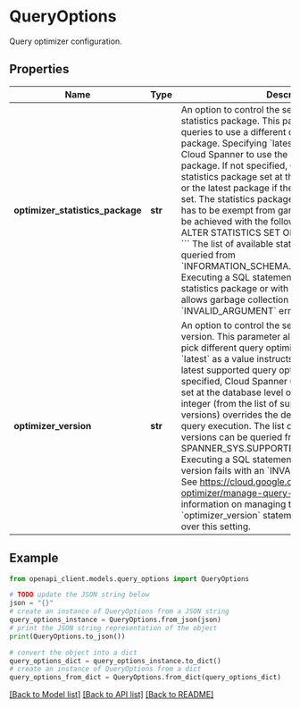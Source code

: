 # QueryOptions

Query optimizer configuration.

## Properties

Name | Type | Description | Notes
------------ | ------------- | ------------- | -------------
**optimizer_statistics_package** | **str** | An option to control the selection of optimizer statistics package. This parameter allows individual queries to use a different query optimizer statistics package. Specifying &#x60;latest&#x60; as a value instructs Cloud Spanner to use the latest generated statistics package. If not specified, Cloud Spanner uses the statistics package set at the database level options, or the latest package if the database option is not set. The statistics package requested by the query has to be exempt from garbage collection. This can be achieved with the following DDL statement: &#x60;&#x60;&#x60; ALTER STATISTICS SET OPTIONS (allow_gc&#x3D;false) &#x60;&#x60;&#x60; The list of available statistics packages can be queried from &#x60;INFORMATION_SCHEMA.SPANNER_STATISTICS&#x60;. Executing a SQL statement with an invalid optimizer statistics package or with a statistics package that allows garbage collection fails with an &#x60;INVALID_ARGUMENT&#x60; error. | [optional] 
**optimizer_version** | **str** | An option to control the selection of optimizer version. This parameter allows individual queries to pick different query optimizer versions. Specifying &#x60;latest&#x60; as a value instructs Cloud Spanner to use the latest supported query optimizer version. If not specified, Cloud Spanner uses the optimizer version set at the database level options. Any other positive integer (from the list of supported optimizer versions) overrides the default optimizer version for query execution. The list of supported optimizer versions can be queried from SPANNER_SYS.SUPPORTED_OPTIMIZER_VERSIONS. Executing a SQL statement with an invalid optimizer version fails with an &#x60;INVALID_ARGUMENT&#x60; error. See https://cloud.google.com/spanner/docs/query-optimizer/manage-query-optimizer for more information on managing the query optimizer. The &#x60;optimizer_version&#x60; statement hint has precedence over this setting. | [optional] 

## Example

```python
from openapi_client.models.query_options import QueryOptions

# TODO update the JSON string below
json = "{}"
# create an instance of QueryOptions from a JSON string
query_options_instance = QueryOptions.from_json(json)
# print the JSON string representation of the object
print(QueryOptions.to_json())

# convert the object into a dict
query_options_dict = query_options_instance.to_dict()
# create an instance of QueryOptions from a dict
query_options_from_dict = QueryOptions.from_dict(query_options_dict)
```
[[Back to Model list]](../README.md#documentation-for-models) [[Back to API list]](../README.md#documentation-for-api-endpoints) [[Back to README]](../README.md)


